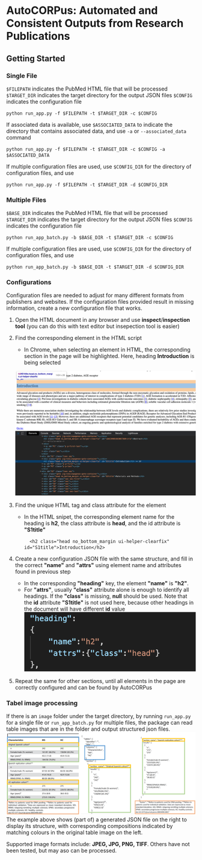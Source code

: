 # AutoCORPus: Automated and Consistent Outputs from Research Publications


## Getting Started

### Single File
`$FILEPATH` indicates the PubMed HTML file that will be processed
`$TARGET_DIR` indicates the target directory for the output JSON files
`$CONFIG` indicates the configuration file 

    python run_app.py -f $FILEPATH -t $TARGET_DIR -c $CONFIG

If associated data is available, use `$ASSOCIATED_DATA` to indicate the directory that contains associated data, and use `-a` or `--associated_data` command

    python run_app.py -f $FILEPATH -t $TARGET_DIR -c $CONFIG -a $ASSOCIATED_DATA


If multiple configuration files are used, use `$CONFIG_DIR` for the directory of configuration files, and use

    python run_app.py -f $FILEPATH -t $TARGET_DIR -d $CONFIG_DIR

### Multiple Files
`$BASE_DIR` indicates the PubMed HTML file that will be processed
`$TARGET_DIR` indicates the target directory for the output JSON files
`$CONFIG` indicates the configuration file 

    python run_app_batch.py -b $BASE_DIR -t $TARGET_DIR -c $CONFIG

If multiple configuration files are used, use `$CONFIG_DIR` for the directory of configuration files, and use

    python run_app_batch.py -b $BASE_DIR -t $TARGET_DIR -d $CONFIG_DIR

### Configurations

Configuration files are needed to adjust for many different formats from publishers and websites. If the configuration files provided result in missing information, create a new configuration file that works.

1. Open the HTML document in any browser and use **inspect**/**inspection tool** (you can do this with text editor but insepection tool is easier)

2. Find the corresponding element in the HTML script
    
   - In Chrome, when selecting an element in HTML, the corresponding section in the page will be highlighted. Here, heading **Introduction** is being selected

    ![avatar](./Tutorial/heading.png)
    
3. Find the unique HTML tag and class attribute for the element

    - In the HTML snipet, the corresponding element name for the heading is **h2**, the class attribute is **head**, and the id attribute is **"S1title"**

            <h2 class="head no_bottom_margin ui-helper-clearfix" id="S1title">Introduction</h2>

4. Create a new configuration JSON file with the same structure, and fill in the correct **"name"** and **"attrs"** using element name and attributes found in previous step

    - In the corresponding **"heading"** key, the element **"name"** is **"h2"**. 
    - For **"attrs"**, usually **"class"** attribute alone is enough to identify all headings. If the **"class"** is missing, **null** should be used. Note that the **id** attribute **"S1title"** is not used here, because other headings in the document will have different **id** value
    ![avatar](./Tutorial/heading_config.png)

5. Repeat the same for other sections, until all elements in the page are correctly configured and can be found by AutoCORPus

### Tabel image processing
If there is an `image` folder under the target directory, by running `run_app.py` for a single file or `run_app_batch.py` for multiple files, the package can read table images that are in the folder and output structured json files.
    ![avatar](./Tutorial/table_image_processing_example.png)   
The example above shows (part of) a generated JSON file on the right to display its structure, with corresponding compositions indicated by matching colours in the original table image on the left.

Supported image formats include: **JPEG, JPG, PNG, TIFF**. Others have not been tested, but may aso can be processed.

